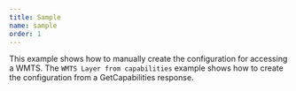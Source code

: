 ```yaml
---
title: Sample
name: sample
order: 1
---
```


This example shows how to manually create the configuration for accessing a WMTS. 
The `WMTS Layer from capabilities` example shows how to create the configuration 
from a GetCapabilities response.

